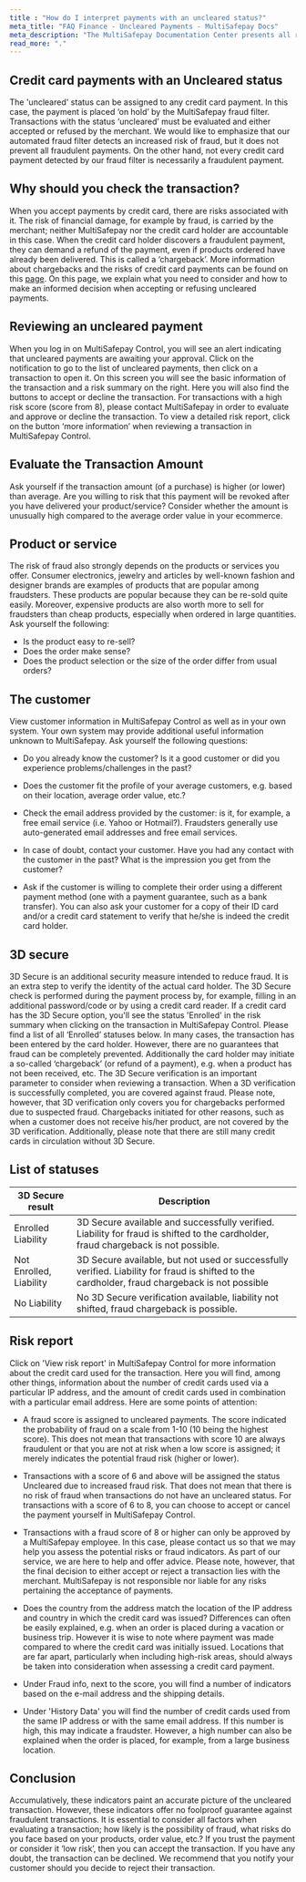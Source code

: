 ```yaml
---
title : "How do I interpret payments with an uncleared status?"
meta_title: "FAQ Finance - Uncleared Payments - MultiSafepay Docs"
meta_description: "The MultiSafepay Documentation Center presents all relevant information about our Plugins and API. You can also find support pages for payment methods, tools and general questions as well as the contact details of our Support and Integration Teams."
read_more: "."
---
```


## Credit card payments with an Uncleared status

The 'uncleared' status can be assigned to any credit card payment. In this case, the payment is placed ‘on hold’ by the MultiSafepay fraud filter. Transactions with the status ‘uncleared’ must be evaluated and either accepted or refused by the merchant. We would like to emphasize that our automated fraud filter detects an increased risk of fraud, but it does not prevent all fraudulent payments. On the other hand, not every credit card payment detected by our fraud filter is necessarily a fraudulent payment.

## Why should you check the transaction? 

When you accept payments by credit card, there are risks associated with it. The risk of financial damage, for example by fraud, is carried by the merchant; neither MultiSafepay nor the credit card holder are accountable in this case. When the credit card holder discovers a fraudulent payment, they can demand a refund of the payment, even if products ordered have already been delivered. This is called a ‘chargeback’. More information about chargebacks and the risks of credit card payments can be found on this [page](https://docs.multisafepay.com/faq/chargebacks). On this page, we explain what you need to consider and how to make an informed decision when accepting or refusing uncleared payments.

## Reviewing an uncleared payment

When you log in on MultiSafepay Control, you will see an alert indicating that uncleared payments are awaiting your approval. Click on the notification to go to the list of uncleared payments, then click on a transaction to open it. On this screen you will see the basic information of the transaction and a risk summary on the right. Here you will also find the buttons to accept or decline the transaction. For transactions with a high risk score (score from 8), please contact MultiSafepay in order to evaluate and approve or decline the transaction. To view a detailed risk report, click on the button ‘more information’ when reviewing a transaction in MultiSafepay Control.

## Evaluate the Transaction Amount

Ask yourself if the transaction amount (of a purchase) is higher (or lower) than average. Are you willing to risk that this payment will be revoked after you have delivered your product/service? Consider whether the amount is unusually high compared to the average order value in your ecommerce.

## Product or service

The risk of fraud also strongly depends on the products or services you offer. Consumer electronics, jewelry and articles by well-known fashion and designer brands are examples of products that are popular among fraudsters. These products are popular because they can be re-sold quite easily. Moreover, expensive products are also worth more to sell for fraudsters than cheap products, especially when ordered in large quantities. Ask yourself the following:

* Is the product easy to re-sell?
* Does the order make sense? 
* Does the product selection or the size of the order differ from usual
orders?

## The customer

View customer information in MultiSafepay Control as well as in your own system. Your own system may provide additional useful information unknown to MultiSafepay. Ask yourself the following questions:

* Do you already know the customer? Is it a good customer or did you experience
problems/challenges in the past?

* Does the customer fit the profile of your average customers, e.g. based on their location, average
order value, etc.?

* Check the email address provided by the customer: is it, for example, a free email service (i.e. Yahoo
or Hotmail?). Fraudsters generally use auto-generated email addresses and free email services.

* In case of doubt, contact your customer. Have you had any contact with the customer in the past?
What is the impression you get from the customer?

* Ask if the customer is willing to complete their order using a different payment method (one with a
payment guarantee, such as a bank transfer). You can also ask your customer for a copy of their ID
card and/or a credit card statement to verify that he/she is indeed the credit card holder.

## 3D secure

3D Secure is an additional security measure intended to reduce fraud. It is an extra step to verify the identity of the actual card holder. The 3D Secure check is performed during the payment process by, for example, filling in an additional password/code or by using a credit card reader. If a credit card has the 3D Secure option, you'll see the status 'Enrolled' in the risk summary when clicking on the transaction in MultiSafepay Control. Please find a list of all ‘Enrolled’ statuses below. In many cases, the transaction has been entered by the card holder. However, there are no guarantees that fraud can be completely prevented. Additionally the card holder may initiate a so-called ‘chargeback’ (or refund of a payment), e.g. when a product has not been received, etc. The 3D Secure verification is an important parameter to consider when reviewing a transaction. When a 3D verification is successfully completed, you are covered against fraud. Please note, however, that 3D verification only covers you for chargebacks performed due to suspected fraud. Chargebacks initiated for other reasons, such as when a customer does not receive his/her product, are not covered by the 3D verification. Additionally, please note that there are still many credit cards in circulation without 3D Secure.

## List of statuses

| 3D Secure result            | Description      |
|---------------------|-----------|
| Enrolled Liability  | 3D Secure available and successfully verified. Liability for fraud is shifted to the cardholder, fraud chargeback is not possible. |
| Not Enrolled, Liability  | 3D Secure available, but not used or successfully verified. Liability for fraud is shifted to the cardholder, fraud chargeback is not possible |
|  No Liability  | No 3D Secure verification available, liability not shifted, fraud chargeback is possible.|

## Risk report

Click on 'View risk report' in MultiSafepay Control for more information about the credit card used for the transaction. Here you will find, among other things, information about the number of credit cards used via a particular IP address, and the amount of credit cards used in combination with a particular email address. Here are some points of attention:

* A fraud score is assigned to uncleared payments. The score indicated the probability of fraud on a scale from 1-10 (10 being the highest score). This does not mean that transactions with score 10 are always fraudulent or that you are not at risk when a low score is assigned; it merely indicates the potential fraud risk (higher or lower).

* Transactions with a score of 6 and above will be assigned the status Uncleared due to increased fraud risk. That does not mean that there is no risk of fraud when transactions do not have an uncleared status. For transactions with a score of 6 to 8, you can choose to accept or cancel the payment yourself in MultiSafepay Control.

* Transactions with a fraud score of 8 or higher can only be approved by a MultiSafepay employee. In this case, please contact us so that we may help you assess the potential risks or fraud indicators. As part of our service, we are here to help and offer advice. Please note, however, that the final decision to either accept or reject a transaction lies with the merchant. MultiSafepay is not responsible nor liable for any risks pertaining the acceptance of payments.

* Does the country from the address match the location of the IP address and country in which the credit card was issued? Differences can often be easily explained, e.g. when an order is placed during a vacation or business trip. However it is wise to note where payment was made compared to where the credit card was initially issued. Locations that are far apart, particularly when including high-risk
areas, should always be taken into consideration when assessing a credit card payment.

* Under Fraud info, next to the score, you will find a number of indicators based on the e-mail address and the shipping details.

* Under 'History Data' you will find the number of credit cards used from the same IP address or with the same email address. If this number is high, this may indicate a fraudster. However, a high number can also be explained when the order is placed, for example, from a large business location.

## Conclusion

Accumulatively, these indicators paint an accurate picture of the uncleared transaction. However, these indicators offer no foolproof guarantee against fraudulent transactions. It is essential to consider all factors when evaluating a transaction; how likely is the possibility of fraud, what risks do you face based on your products, order value, etc.? If you trust the payment or consider it ‘low risk’, then you can accept the transaction. If you have any doubt, the transaction can be declined. We recommend that you notify your customer should you decide to reject their transaction.